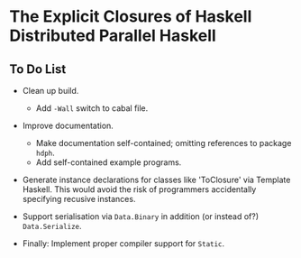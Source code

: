 The Explicit Closures of Haskell Distributed Parallel Haskell
=============================================================

To Do List
----------

* Clean up build.

    * Add `-Wall` switch to cabal file.

* Improve documentation.

    * Make documentation self-contained; omitting references to package `hdph`.
    * Add self-contained example programs.

* Generate instance declarations for classes like 'ToClosure' via Template
  Haskell. This would avoid the risk of programmers accidentally specifying
  recusive instances.

* Support serialisation via `Data.Binary` in addition (or instead of?)
  `Data.Serialize`.

* Finally: Implement proper compiler support for `Static`.
